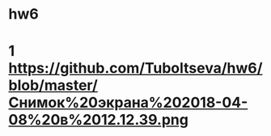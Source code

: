 # hw6
# 1 https://github.com/Tuboltseva/hw6/blob/master/Снимок%20экрана%202018-04-08%20в%2012.12.39.png
